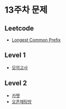 # 13주차 문제

## Leetcode

- [Longest Common Prefix](https://leetcode.com/problems/longest-common-prefix/description/)

## Level 1

- [모의고사](https://school.programmers.co.kr/learn/courses/30/lessons/42840)

## Level 2

- [카펫](https://school.programmers.co.kr/learn/courses/30/lessons/42842)
- [오픈채팅방](https://school.programmers.co.kr/learn/courses/30/lessons/42888)
